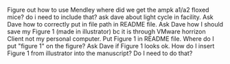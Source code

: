 Figure out how to use Mendley
where did we get the ampk a1/a2 floxed mice? do i need to include that?
ask dave about light cycle in facility.
Ask Dave how to correctly put in file path in README file. 
Ask Dave how I should save my Figure 1 (made in illustrator) bc it is through VMware horrizon Client not my personal computer.
Put Figure 1 in README file.
Where do I put "figure 1" on the figure?
Ask Dave if Figure 1 looks ok.
How do I insert Figure 1 from illustrator into the manuscript? Do I need to do that?